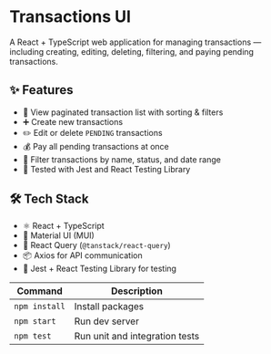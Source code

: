 # Transactions UI

A React + TypeScript web application for managing transactions — including creating, editing, deleting, filtering, and paying pending transactions.

## ✨ Features

- 📄 View paginated transaction list with sorting & filters
- ➕ Create new transactions
- ✏️ Edit or delete `PENDING` transactions
- 💰 Pay all pending transactions at once
- 🔎 Filter transactions by name, status, and date range
- 🧪 Tested with Jest and React Testing Library

## 🛠 Tech Stack

- ⚛️ React + TypeScript
- 💄 Material UI (MUI)
- 🔁 React Query (`@tanstack/react-query`)
- 📦 Axios for API communication
- 🧪 Jest + React Testing Library for testing

| Command         | Description                    |
|-----------------|--------------------------------|
| `npm install`   | Install packages               |
| `npm start`     | Run dev server                 |
| `npm test`      | Run unit and integration tests |




